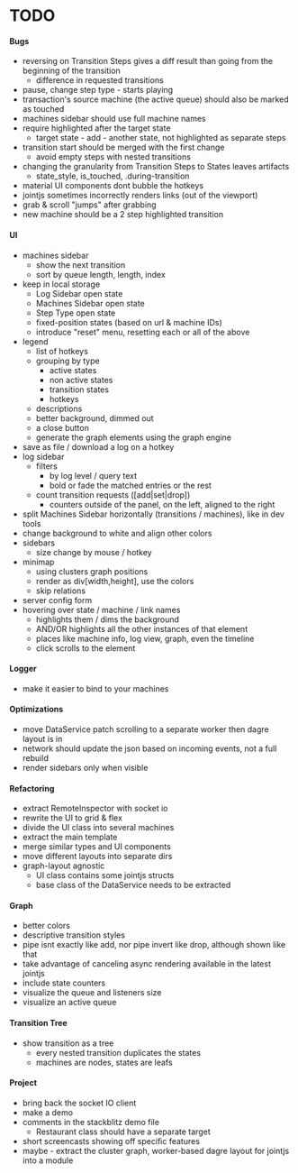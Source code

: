 # TODO

#### Bugs
- reversing on Transition Steps gives a diff result than going from the 
  beginning of the transition
  - difference in requested transitions
- pause, change step type - starts playing
- transaction's source machine (the active queue) should also be marked as touched
- machines sidebar should use full machine names
- require highlighted after the target state
  - target state - add - another state, not highlighted as separate steps
- transition start should be merged with the first change
  - avoid empty steps with nested transitions
- changing the granularity from Transition Steps to States leaves artifacts
  - state_style, is_touched, .during-transition
- material UI components dont bubble the hotkeys
- jointjs sometimes incorrectly renders links (out of the viewport)
- grab & scroll "jumps" after grabbing
- new machine should be a 2 step highlighted transition

#### UI
- machines sidebar
  - show the next transition
  - sort by queue length, length, index
- keep in local storage
  - Log Sidebar open state
  - Machines Sidebar open state
  - Step Type open state
  - fixed-position states (based on url & machine IDs)
  - introduce "reset" menu, resetting each or all of the above
- legend
  - list of hotkeys
  - grouping by type
    - active states
    - non active states
    - transition states
    - hotkeys
  - descriptions
  - better background, dimmed out
  - a close button
  - generate the graph elements using the graph engine
- save as file / download a log on a hotkey
- log sidebar
  - filters
    - by log level / query text
    - bold or fade the matched entries or the rest
  - count transition requests ([add|set|drop])
    - counters outside of the panel, on the left, aligned to the right
- split Machines Sidebar horizontally (transitions / machines), like in dev tools
- change background to white and align other colors
- sidebars
  - size change by mouse / hotkey
- minimap
  - using clusters graph positions
  - render as div[width,height], use the colors
  - skip relations
- server config form
- hovering over state / machine / link names
  - highlights them / dims the background
  - AND/OR highlights all the other instances of that element
  - places like machine info, log view, graph, even the timeline
  - click scrolls to the element
  
#### Logger
- make it easier to bind to your machines

#### Optimizations
- move DataService patch scrolling to a separate worker then dagre layout is in
- network should update the json based on incoming events, not a full rebuild
- render sidebars only when visible
  
#### Refactoring
- extract RemoteInspector with socket io
- rewrite the UI to grid & flex
- divide the UI class into several machines
- extract the main template
- merge similar types and UI components
- move different layouts into separate dirs
- graph-layout agnostic
  - UI class contains some jointjs structs
  - base class of the DataService needs to be extracted

#### Graph
- better colors
- descriptive transition styles
- pipe isnt exactly like add, nor pipe invert like drop, although shown like that
- take advantage of canceling async rendering available in the latest jointjs
- include state counters
- visualize the queue and listeners size
- visualize an active queue

#### Transition Tree
- show transition as a tree
  - every nested transition duplicates the states
  - machines are nodes, states are leafs
  
#### Project
- bring back the socket IO client
- make a demo
- comments in the stackblitz demo file
  - Restaurant class should have a separate target
- short screencasts showing off specific features
- maybe - extract the cluster graph, worker-based dagre layout for jointjs
  into a module
  